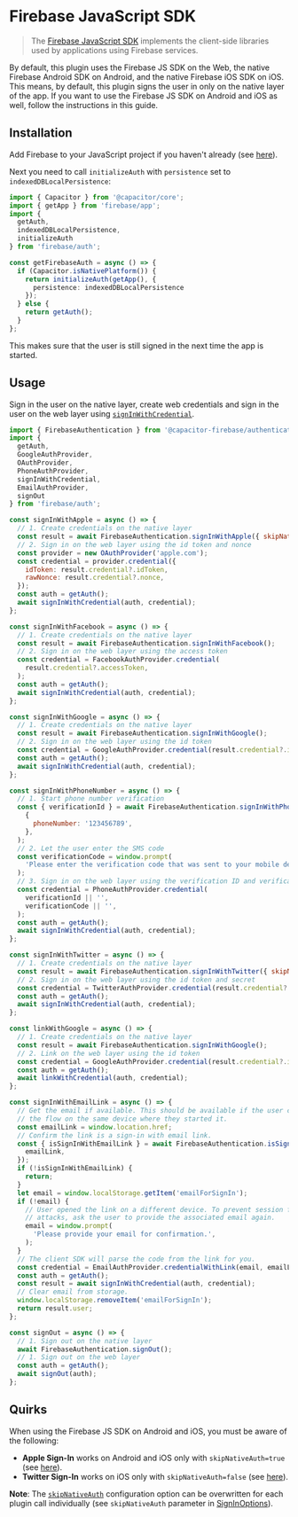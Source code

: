 # Firebase JavaScript SDK

> The [Firebase JavaScript SDK](https://firebase.google.com/docs/reference/js) implements the client-side libraries used by applications using Firebase services.

By default, this plugin uses the Firebase JS SDK on the Web, the native Firebase Android SDK on Android, and the native Firebase iOS SDK on iOS. 
This means, by default, this plugin signs the user in only on the native layer of the app.
If you want to use the Firebase JS SDK on Android and iOS as well, follow the instructions in this guide.

## Installation

Add Firebase to your JavaScript project if you haven't already (see [here](https://firebase.google.com/docs/web/setup)).

Next you need to call `initializeAuth` with `persistence` set to `indexedDBLocalPersistence`:

```ts
import { Capacitor } from '@capacitor/core';
import { getApp } from 'firebase/app';
import {
  getAuth,
  indexedDBLocalPersistence,
  initializeAuth
} from 'firebase/auth';

const getFirebaseAuth = async () => {
  if (Capacitor.isNativePlatform()) {
    return initializeAuth(getApp(), {
      persistence: indexedDBLocalPersistence
    });
  } else {
    return getAuth();
  }
};
```

This makes sure that the user is still signed in the next time the app is started.

## Usage

Sign in the user on the native layer, create web credentials and sign in the user on the web layer using [`signInWithCredential`](https://firebase.google.com/docs/reference/js/auth.md#signinwithcredential).

```js
import { FirebaseAuthentication } from '@capacitor-firebase/authentication';
import {
  getAuth,
  GoogleAuthProvider,
  OAuthProvider,
  PhoneAuthProvider,
  signInWithCredential,
  EmailAuthProvider,
  signOut
} from 'firebase/auth';

const signInWithApple = async () => {
  // 1. Create credentials on the native layer
  const result = await FirebaseAuthentication.signInWithApple({ skipNativeAuth: true });
  // 2. Sign in on the web layer using the id token and nonce
  const provider = new OAuthProvider('apple.com');
  const credential = provider.credential({
    idToken: result.credential?.idToken,
    rawNonce: result.credential?.nonce,
  });
  const auth = getAuth();
  await signInWithCredential(auth, credential);
};

const signInWithFacebook = async () => {
  // 1. Create credentials on the native layer
  const result = await FirebaseAuthentication.signInWithFacebook();
  // 2. Sign in on the web layer using the access token
  const credential = FacebookAuthProvider.credential(
    result.credential?.accessToken,
  );
  const auth = getAuth();
  await signInWithCredential(auth, credential);
};

const signInWithGoogle = async () => {
  // 1. Create credentials on the native layer
  const result = await FirebaseAuthentication.signInWithGoogle();
  // 2. Sign in on the web layer using the id token
  const credential = GoogleAuthProvider.credential(result.credential?.idToken);
  const auth = getAuth();
  await signInWithCredential(auth, credential);
};

const signInWithPhoneNumber = async () => {
  // 1. Start phone number verification
  const { verificationId } = await FirebaseAuthentication.signInWithPhoneNumber(
    {
      phoneNumber: '123456789',
    },
  );
  // 2. Let the user enter the SMS code
  const verificationCode = window.prompt(
    'Please enter the verification code that was sent to your mobile device.',
  );
  // 3. Sign in on the web layer using the verification ID and verification code.
  const credential = PhoneAuthProvider.credential(
    verificationId || '',
    verificationCode || '',
  );
  const auth = getAuth();
  await signInWithCredential(auth, credential);
};

const signInWithTwitter = async () => {
  // 1. Create credentials on the native layer
  const result = await FirebaseAuthentication.signInWithTwitter({ skipNativeAuth: false });
  // 2. Sign in on the web layer using the id token and secret
  const credential = TwitterAuthProvider.credential(result.credential?.idToken, result.credential?.secret);
  const auth = getAuth();
  await signInWithCredential(auth, credential);
};

const linkWithGoogle = async () => {
  // 1. Create credentials on the native layer
  const result = await FirebaseAuthentication.signInWithGoogle();
  // 2. Link on the web layer using the id token
  const credential = GoogleAuthProvider.credential(result.credential?.idToken);
  const auth = getAuth();
  await linkWithCredential(auth, credential);
};

const signInWithEmailLink = async () => {
  // Get the email if available. This should be available if the user completes
  // the flow on the same device where they started it.
  const emailLink = window.location.href;
  // Confirm the link is a sign-in with email link.
  const { isSignInWithEmailLink } = await FirebaseAuthentication.isSignInWithEmailLink({
    emailLink,
  });
  if (!isSignInWithEmailLink) {
    return;
  }
  let email = window.localStorage.getItem('emailForSignIn');
  if (!email) {
    // User opened the link on a different device. To prevent session fixation
    // attacks, ask the user to provide the associated email again.
    email = window.prompt(
      'Please provide your email for confirmation.',
    );
  }
  // The client SDK will parse the code from the link for you.
  const credential = EmailAuthProvider.credentialWithLink(email, emailLink);
  const auth = getAuth();
  const result = await signInWithCredential(auth, credential);
  // Clear email from storage.
  window.localStorage.removeItem('emailForSignIn');
  return result.user;
};

const signOut = async () => {
  // 1. Sign out on the native layer
  await FirebaseAuthentication.signOut();
  // 1. Sign out on the web layer
  const auth = getAuth();
  await signOut(auth);
};
```

## Quirks

When using the Firebase JS SDK on Android and iOS, you must be aware of the following:

- **Apple Sign-In** works on Android and iOS only with `skipNativeAuth=true` (see [here](https://github.com/robingenz/capacitor-firebase-authentication/issues/41#issuecomment-884106449)).
- **Twitter Sign-In** works on iOS only with `skipNativeAuth=false` (see [here](https://github.com/robingenz/capacitor-firebase-authentication/issues/93#issuecomment-939459594)).

**Note**: The [`skipNativeAuth`](/packages/authentication/README.md#configuration) configuration option can be overwritten for each plugin call individually (see `skipNativeAuth` parameter in [SignInOptions](/packages/authentication/README.md#signinoptions)).
